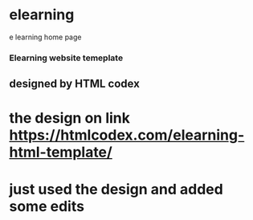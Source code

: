 # elearning
e learning home page


###  Elearning website temeplate 
##  designed by HTML codex
# the design on link https://htmlcodex.com/elearning-html-template/

# just used the design and added some edits
